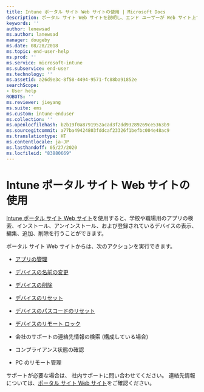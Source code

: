 ```yaml
---
title: Intune ポータル サイト Web サイトの使用 | Microsoft Docs
description: ポータル サイト Web サイトを説明し、エンド ユーザーが Web サイト上で実行できるタスクの手順へのリンクを示します
keywords: ''
author: lenewsad
ms.author: lanewsad
manager: dougeby
ms.date: 08/28/2018
ms.topic: end-user-help
ms.prod: ''
ms.service: microsoft-intune
ms.subservice: end-user
ms.technology: ''
ms.assetid: a26d9e3c-8f58-4494-9571-fc88ba91852e
searchScope:
- User help
ROBOTS: ''
ms.reviewer: jieyang
ms.suite: ems
ms.custom: intune-enduser
ms.collection: ''
ms.openlocfilehash: b2b19f0a8791952acad3f2dd93289269ce5363b9
ms.sourcegitcommit: a77ba49424803fddcaf23326f1befbc004e48ac9
ms.translationtype: HT
ms.contentlocale: ja-JP
ms.lasthandoff: 05/27/2020
ms.locfileid: "83880669"
---
```

# <a name="using-the-intune-company-portal-website"></a>Intune ポータル サイト Web サイトの使用
[Intune ポータル サイト Web サイト](https://portal.manage.microsoft.com)を使用すると、学校や職場用のアプリの検索、インストール、アンインストール、および登録されているデバイスの表示、編集、追加、削除を行うことができます。  

ポータル サイト Web サイトからは、次のアクションを実行できます。

- [アプリの管理](manage-apps-cpweb.md)  

- [デバイスの名前の変更](rename-your-device-cpwebsite.md)

- [デバイスの削除](remove-your-device-cpwebsite.md)

- [デバイスのリセット](reset-erase-your-device-cpwebsite.md)

- [デバイスのパスコードのリセット](reset-your-passcode-cpwebsite.md)

- [デバイスのリモート ロック](remote-lock-your-device-cpwebsite.md)

- 会社のサポートの連絡先情報の検索 (構成している場合)

- コンプライアンス状態の確認

- PC のリモート管理

サポートが必要な場合は、 社内サポートに問い合わせてください。 連絡先情報については、[ポータル サイト Web サイト](https://go.microsoft.com/fwlink/?linkid=2010980)をご確認ください。
